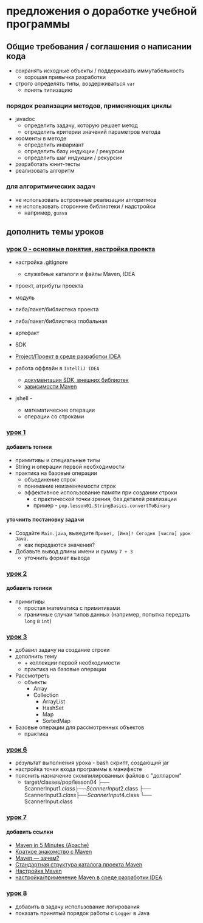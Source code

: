 # предложения о доработке учебной программы

## Общие требования / соглашения о написании кода
- сохранять исходные объекты / поддерживать иммутабельность
  - хорошая привычка разработки
- строго определять типы, воздерживаться `var`
  - понять типизацию

### порядок реализации методов, применяющих циклы
- javadoc
  - определить задачу, которую решает метод
  - определить критерии значений параметров метода
- кооменты в методе
  - определить инвариант
  - определить базу индукции / рекурсии
  - определить шаг индукции / рекурсии
- разработать юнит-тесты
- реализовать алгоритм

### для алгоритмических задач
- не использовать встроенные реализации алгоритмов
- не использовать сторонние библиотеки / надстройки
  - например, `guava`


## дополнить темы уроков

### [урок 0 - основные понятия, настройка проекта](src/main/java/pop/lesson00/README.md)

- настройка .gitignore
  - служебные каталоги и файлы Maven, IDEA
- проект, атрибуты проекта
- модуль
- либа/пакет/библиотека проекта
- либа/пакет/библиотека глобальная
- артефакт
- SDK

- [Project/Проект в среде разработки IDEA](https://www.jetbrains.com/help/idea/2022.2/working-with-projects.html)


- работа оффлайн в `IntelliJ IDEA`
  - [документация SDK, внешних библиотек](https://www.jetbrains.com/help/idea/working-offline.html#sdk-open-offline)
  - [зависимости Maven](https://www.jetbrains.com/help/idea/working-offline.html#maven)

- jshell - 
  - математические операции
  - операции со строками



### [урок 1](src/main/java/pop/lesson01/README.md)

#### добавить топики

- примитивы и специальные типы
- String и операции первой необходимости
- практика на базовые операции
  - объединение строк
  - понимание неизменяемости строк
  - эффективное использование памяти при создании строки
    - с практической точки зрения, без деталей реализации
    - пример - `pop.lesson01.StringBasics.convertToBinary`


#### уточнить постановку задачи

- Создайте `Main.java`, выведите `Привет, [Имя]! Сегодня [число] урок Java.`
  - как передаются значения?
- Добавьте вывод длины имени и сумму `7 + 3`
  - уточнить формат вывода

### [урок 2](src/main/java/pop/lesson02/README.md)

#### добавить топики 
- примитивы
  - простая математика с примитивами
  - граничные случаи типов данных (например, попытка передать `long` в `int`)


### [урок 3](src/main/java/pop/lesson03/README.md)
- добавил задачу на создание строки
- дополнить тему
  - \+ коллекции первой необходимости
  - практика на базовые операции
- Рассмотреть
  - объекты
    - Array
    - Collection
      - ArrayList
      - HashSet
      - Map
      - SortedMap
- Базовые операции для рассмотренных объектов
  - практика

### [урок 6](src/main/java/pop/lesson06/README.md)
- результат выполнения урока - bash скрипт, создающий jar
- настройка точки входа программы в манифесте
- пояснить назначение скомпилированных файлов с "долларом"
  - target/classes/pop/lesson04
    ├── ScannerInput$1.class
    ├── ScannerInput$2.class
    ├── ScannerInput$3.class
    ├── ScannerInput$4.class
    └── ScannerInput.class

### [урок 7](src/main/java/pop/lesson07/README.md)

#### добавить ссылки
- [Maven in 5 Minutes (Apache)](https://maven.apache.org/guides/getting-started/maven-in-five-minutes.html)
- [Краткое знакомство с Maven](https://tproger.ru/articles/maven-short-intro)
- [Maven — зачем?](https://habr.com/ru/articles/78252/)
- [Стандартная структура каталога проекта Maven](https://maven.apache.org/guides/introduction/introduction-to-the-standard-directory-layout.html)
- [Настройка Maven](https://github.com/gochaorg/blog/blob/master/itdocs/maven/docs/official-configuring-maven.md)
- [настройка/применение Maven в среде разработки IDEA](https://www.jetbrains.com/help/idea/maven-support.html)

### [урок 8](src/main/java/pop/lesson08/README.md)
- добавить в задачу использование логирования
- показать принятый порядок работы с `Logger` в Java